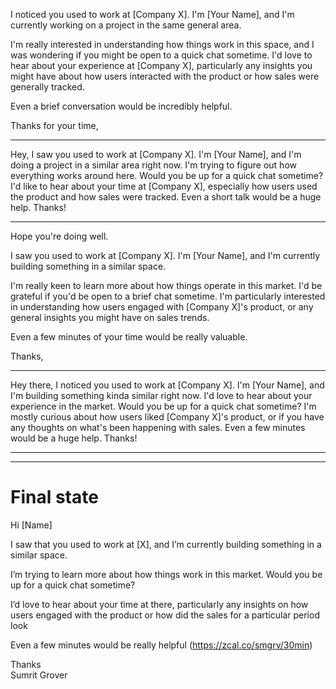 
I noticed you used to work at [Company X]. I'm [Your Name], and I'm currently working on a project in the same general area.

I'm really interested in understanding how things work in this space, and I was wondering if you might be open to a quick chat sometime. I'd love to hear about your experience at [Company X], particularly any insights you might have about how users interacted with the product or how sales were generally tracked.

Even a brief conversation would be incredibly helpful.

Thanks for your time,

---

Hey, I saw you used to work at [Company X]. I'm [Your Name], and I'm doing a project in a similar area right now. I'm trying to figure out how everything works around here. Would you be up for a quick chat sometime? I'd like to hear about your time at [Company X], especially how users used the product and how sales were tracked. Even a short talk would be a huge help. Thanks!

---

Hope you're doing well.

I saw you used to work at [Company X]. I'm [Your Name], and I'm currently building something in a similar space.

I'm really keen to learn more about how things operate in this market. I'd be grateful if you'd be open to a brief chat sometime. I'm particularly interested in understanding how users engaged with [Company X]'s product, or any general insights you might have on sales trends.

Even a few minutes of your time would be really valuable.

Thanks,

---

Hey there, I noticed you used to work at [Company X]. I'm [Your Name], and I'm building something kinda similar right now. I'd love to hear about your experience in the market. Would you be up for a quick chat sometime? I'm mostly curious about how users liked [Company X]'s product, or if you have any thoughts on what's been happening with sales. Even a few minutes would be a huge help. Thanks!


---
---
# Final state
Hi [Name]

I saw that you used to work at [X], and I’m currently building something in a similar space.   
  
I’m trying to learn more about how things work in this market. Would you be up for a quick chat sometime?   
  
I’d love to hear about your time at there, particularly any insights on how users engaged with the product or how did the sales for a particular period look  
  
Even a few minutes would be really helpful (https://zcal.co/smgrv/30min)

Thanks  
Sumrit Grover